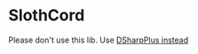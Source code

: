 # SlothCord
Please don't use this lib. Use [DSharpPlus instead](https://www.github.com/DSharpPlus/DSharpPlus)
